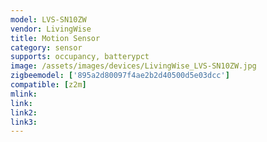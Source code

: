 ```yaml
---
model: LVS-SN10ZW
vendor: LivingWise
title: Motion Sensor
category: sensor
supports: occupancy, batterypct
image: /assets/images/devices/LivingWise_LVS-SN10ZW.jpg
zigbeemodel: ['895a2d80097f4ae2b2d40500d5e03dcc']
compatible: [z2m]
mlink: 
link: 
link2: 
link3: 
---
```

